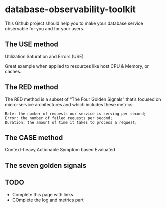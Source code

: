 # database-observability-toolkit

This Github project should help you to make your database service observable for you and for your users.

## The USE method
 Utilization Saturation and Errors (USE)

Great example when applied to resources like host CPU & Memory, or caches.

## The RED method
The RED method is a subset of “The Four Golden Signals” that’s focused on micro-service architectures and which includes these metrics:

    Rate: the number of requests our service is serving per second;
    Error: the number of failed requests per second;
    Duration: the amount of time it takes to process a request;
    
## The CASE method
Context-heavy Actionable Symptom based Evaluated

## The seven golden signals

## TODO

- Complete this page with links.
- COmplete the log and metrics part
